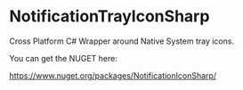 # NotificationTrayIconSharp
Cross Platform C# Wrapper around Native System tray icons.


You can get the NUGET here:

https://www.nuget.org/packages/NotificationIconSharp/


